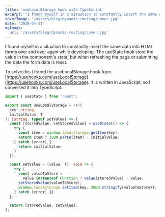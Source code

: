 ```yaml
---
title: 'useLocalStorage hook with TypeScript'
excerpt: "I found myself in a situation to constantly insert the same data into HTML forms over and over again while developing. The useState hook store the value in the component's state, but when refreshing the page or submitting the data the form data is reset."
coverImage: '/assets/blog/dynamic-routing/cover.jpg'
date: '2020-04-21'
ogImage:
  url: '/assets/blog/dynamic-routing/cover.jpg'
---
```


I found myself in a situation to constantly insert the same data into HTML forms over and over again while developing. The useState hook store the value in the component's state, but when refreshing the page or submitting the data the form data is reset.

To solve this I found the useLocalStorage hook from [https://usehooks.com/useLocalStorage](https://usehooks.com/useLocalStorage). It is written in JavaScript, so I converted it into TypeScript.

```typescript
import { useState } from 'react';

export const useLocalStorage = <T>(
  key: string,
  initialValue: T
): [string, typeof setValue] => {
  const [storedValue, setStoredValue] = useState(() => {
    try {
      const item = window.localStorage.getItem(key);
      return item ? JSON.parse(item) : initialValue;
    } catch (error) {
      return initialValue;
    }
  });

  const setValue = (value: T): void => {
    try {
      const valueToStore =
        value instanceof Function ? value(storedValue) : value;
      setStoredValue(valueToStore);
      window.localStorage.setItem(key, JSON.stringify(valueToStore));
    } catch (error) {}
  };

  return [storedValue, setValue];
};
```
